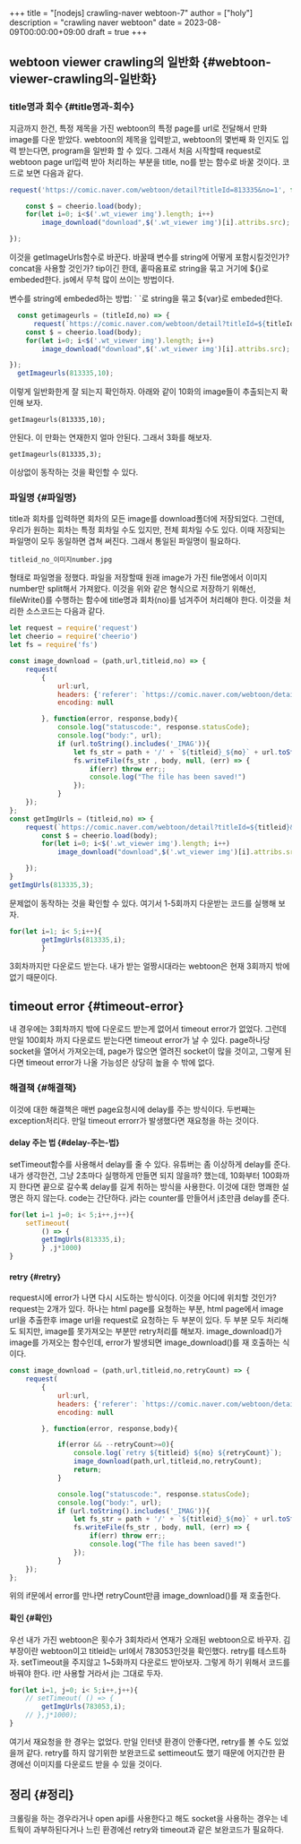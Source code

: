 +++
title = "[nodejs] crawling-naver webtoon-7"
author = ["holy"]
description = "crawling naver webtoon"
date = 2023-08-09T00:00:00+09:00
draft = true
+++

## webtoon viewer crawling의 일반화 {#webtoon-viewer-crawling의-일반화}


### title명과 회수 {#title명과-회수}

지금까지 한건, 특정 제목을 가진 webtoon의 특정 page를 url로 전달해서
만화 image를 다운 받았다. webtoon의 제목을 입력받고, webtoon의 몇번째
화 인지도 입력 받는다면, program을 일반화 할 수 있다. 그래서 처음
시작할때 request로 webtoon page url입력 받아 처리하는 부분을 title,
no를 받는 함수로 바꿀 것이다. 코드로 보면 다음과 같다.

```js
request('https://comic.naver.com/webtoon/detail?titleId=813335&no=1', function(error, response,body){

    const $ = cheerio.load(body);
    for(let i=0; i<$('.wt_viewer img').length; i++)
        image_download("download",$('.wt_viewer img')[i].attribs.src);

});
```

이것을 getImageUrls함수로 바꾼다. 바꿀때 변수를 string에 어떻게
포함시킬것인가? concat을 사용할 것인가? tip이긴 한데, 홑따옴표로
string을 묶고 거기에 ${}로 embeded한다. js에서 무척 많이 쓰이는
방법이다.

<div class="important">

변수를 string에 embeded하는 방법: \` \`로 string을 묶고 ${var}로 embeded한다.

</div>

```js
  const getimageurls = (titleId,no) => {
      request(`https://comic.naver.com/webtoon/detail?titleId=${titleId}&no=${no}`, function(error, response,body){
    const $ = cheerio.load(body);
    for(let i=0; i<$('.wt_viewer img').length; i++)
        image_download("download",$('.wt_viewer img')[i].attribs.src);

});
  getImageurls(813335,10);
```

이렇게 일반화한게 잘 되는지 확인하자. 아래와 같이 10화의 image들이 추출되는지 확인해 보자.

```text
getImageurls(813335,10);
```

안된다. 이 만화는 연재한지 얼마 안된다. 그래서 3화를 해보자.

```text
getImageurls(813335,3);
```

이상없이 동작하는 것을 확인할 수 있다.


### 파일명 {#파일명}

title과 회차를 입력하면 회차의 모든 image를 download폴더에
저장되었다. 그런데, 우리가 원하는 회차는 특정 회차일 수도 있지만, 전체
회차일 수도 있다. 이때 저장되는 파일명이 모두 동일하면 겹쳐
써진다. 그래서 통일된 파일명이 필요하다.

```text
titleid_no_이미지number.jpg
```

형태로 파일명을 정했다. 파일을 저장할때 원래 image가 가진 file명에서
이미지number만 split해서 가져왔다. 이것을 위와 같은 형식으로 저장하기
위해선, fileWrite()를 수행하는 함수에 title명과 회차(no)를 넘겨주어
처리해야 한다. 이것을 처리한 소스코드는 다음과 같다.

```js
let request = require('request')
let cheerio = require('cheerio')
let fs = require('fs')

const image_download = (path,url,titleid,no) => {
    request(
        {
            url:url,
            headers: {'referer': `https://comic.naver.com/webtoon/detail?titleId=${titleid}&no=${no}`},
            encoding: null

        }, function(error, response,body){
            console.log("statuscode:", response.statusCode);
            console.log("body:", url);
            if (url.toString().includes('_IMAG')){
                let fs_str = path + '/' + `${titleid}_${no}` + url.toString().split('_IMAG01')[1]
                fs.writeFile(fs_str , body, null, (err) => {
                    if(err) throw err;;
                    console.log("The file has been saved!")
                });
            }
    });
};
const getImgUrls = (titleid,no) => {
    request(`https://comic.naver.com/webtoon/detail?titleId=${titleid}&no=${no}`, function(error, response,body){
        const $ = cheerio.load(body);
        for(let i=0; i<$('.wt_viewer img').length; i++)
            image_download("download",$('.wt_viewer img')[i].attribs.src, titleid,no);

    });
}
getImgUrls(813335,3);

```

문제없이 동작하는 것을 확인할 수 있다.
여기서 1-5회까지 다운받는 코드를 실행해 보자.

```js
for(let i=1; i< 5;i++){
        getImgUrls(813335,i);
        }
```

3회차까지만 다운로드 받는다. 내가 받는 얼짱시대라는 webtoon은 현재 3회까지 밖에 없기 때문이다.


## timeout error {#timeout-error}

내 경우에는 3회차까지 밖에 다운로드 받는게 없어서 timeout error가
없었다. 그런데 만일 100회차 까지 다운로드 받는다면 timeout error가 날
수 있다.  page하나당 socket을 열어서 가져오는데, page가 많으면 열려진
socket이 많을 것이고, 그렇게 된다면 timeout error가 나올 가능성은
상당히 높을 수 밖에 없다.


### 해결책 {#해결책}

이것에 대한 해결책은 매번 page요청시에 delay를 주는 방식이다. 두번째는
exception처리다. 만일 timeout errorr가 발생했다면 재요청을 하는
것이다.


#### delay 주는 법 {#delay-주는-법}

setTimeout함수를 사용해서 delay를 줄 수 있다. 유튜버는 좀 이상하게
delay를 준다. 내가 생각한건, 그냥 2초마다 실행하게 만들면 되지 않을까?
했는데, 10화부터 100화까지 한다면 끝으로 갈수록 delay를 길게 취하는
방식을 사용한다. 이것에 대한 명쾌한 설명은 하지 않는다. code는
간단하다. j라는 counter를 만들어서 j초만큼 delay를 준다.

```js
for(let i=1 j=0; i< 5;i++,j++){
    setTimeout(
        () => {
        getImgUrls(813335,i);
        } ,j*1000)
}
```


#### retry {#retry}

request시에 error가 나면 다시 시도하는 방식이다. 이것을 어디에 위치할
것인가? request는 2개가 있다. 하나는 html page를 요청하는 부분, html
page에서 image url을 추출한후 image url을 request로 요청하는 두 부분이
있다. 두 부분 모두 처리해도 되지만, image를 못가져오는 부분만
retry처리를 해보자. image_download()가 image를 가져오는 함수인데,
error가 발생되면 image_download()를 재 호출하는 식이다.

```js
const image_download = (path,url,titleid,no,retryCount) => {
    request(
        {
            url:url,
            headers: {'referer': `https://comic.naver.com/webtoon/detail?titleId=${titleid}&no=${no}`},
            encoding: null

        }, function(error, response,body){

            if(error && --retryCount>=0){
                console.log(`retry ${titleid} ${no} ${retryCount}`);
                image_download(path,url,titleid,no,retryCount);
                return;
            }

            console.log("statuscode:", response.statusCode);
            console.log("body:", url);
            if (url.toString().includes('_IMAG')){
                let fs_str = path + '/' + `${titleid}_${no}` + url.toString().split('_IMAG01')[1]
                fs.writeFile(fs_str , body, null, (err) => {
                    if(err) throw err;;
                    console.log("The file has been saved!")
                });
            }
    });
};
```

위의 if문에서 error를 만나면 retryCount만큼 image_download()를 재
호출한다.


#### 확인 {#확인}

우선 내가 가진 webtoon은 횟수가 3회차라서 연재가 오래된 webtoon으로
바꾸자. 김부장이란 webtoon이고 titleid는 url에서 783053인것을
확인했다. retry를 테스트하자. setTimeout을 주지않고 1~5화까지 다운로드
받아보자. 그렇게 하기 위해서 코드를 바꿔야 한다. i만 사용할 거라서 j는
그대로 두자.

```js
for(let i=1, j=0; i< 5;i++,j++){
    // setTimeout( () => {
        getImgUrls(783053,i);
    // },j*1000);
}

```

여기서 재요청을 한 경우는 없었다. 만일 인터넷 환경이 안좋다면, retry를
볼 수도 있었을꺼 같다. retry를 하지 않기위한 보완코드로 settimeout도
했기 때문에 어지간한 환경에선 이미지를 다운로드 받을 수 있을 것이다.


## 정리 {#정리}

크롤링을 하는 경우라거나 open api를 사용한다고 해도 socket을 사용하는
경우는 네트웍이 과부하된다거나 느린 환경에선 retry와 timeout과 같은
보완코드가 필요하다.
